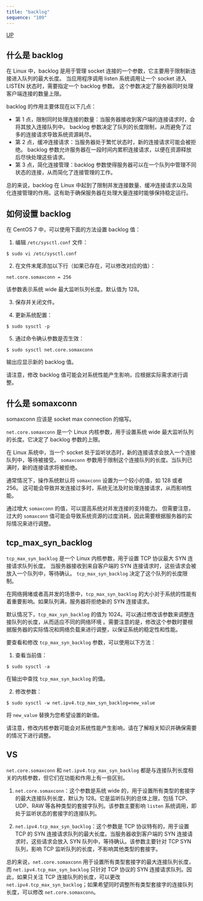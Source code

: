 ```yaml
---
title: "backlog"
sequence: "109"
---
```


[UP](/linux.html)


## 什么是 backlog

在 Linux 中，backlog 是用于管理 socket 连接的一个参数，它主要用于限制新连接进入队列的最大长度。
当应用程序调用 listen 系统调用让一个 socket 进入 LISTEN 状态时，需要指定一个 backlog 参数。
这个参数决定了服务器同时处理客户端连接的数量上限。

backlog 的作用主要体现在以下几点：

- 第 1 点，限制同时处理连接的数量：当服务器接收到客户端的连接请求时，会将其放入连接队列中。
  backlog 参数决定了队列的长度限制，从而避免了过多的连接请求导致系统资源耗尽。
- 第 2 点，缓冲连接请求：当服务器处于繁忙状态时，新的连接请求可能会被拒绝。
  backlog 参数允许服务器在一段时间内累积连接请求，以便在资源释放后尽快处理这些请求。
- 第 3 点，简化连接管理：backlog 参数使得服务器可以在一个队列中管理不同状态的连接，从而简化了连接管理的工作。

总的来说，backlog 在 Linux 中起到了限制并发连接数量、缓冲连接请求以及简化连接管理的作用。这有助于确保服务器在处理大量连接时能够保持稳定运行。

## 如何设置 backlog

在 CentOS 7 中，可以使用下面的方法设置 backlog 值：

1. 编辑 `/etc/sysctl.conf` 文件：

```
$ sudo vi /etc/sysctl.conf
```

2. 在文件末尾添加以下行（如果已存在，可以修改对应的值）：

```
net.core.somaxconn = 256
```

该参数表示系统 wide 最大监听队列长度。默认值为 128。

3. 保存并关闭文件。

4. 更新系统配置：

```
$ sudo sysctl -p
```

5. 通过命令确认参数是否生效：

```
$ sudo sysctl net.core.somaxconn
```

输出应显示新的 backlog 值。

请注意，修改 backlog 值可能会对系统性能产生影响，应根据实际需求进行调整。

## 什么是 somaxconn

somaxconn 应该是 socket max connection 的缩写。

`net.core.somaxconn` 是一个 Linux 内核参数，用于设置系统 wide 最大监听队列的长度。它决定了 backlog 参数的上限。

在 Linux 系统中，当一个 socket 处于监听状态时，新的连接请求会放入一个连接队列中，等待被接受。
`somaxconn` 参数用于限制这个连接队列的长度。当队列已满时，新的连接请求将被拒绝。

通常情况下，操作系统默认将 `somaxconn` 设置为一个较小的值，如 128 或者 256。
这可能会导致并发连接过多时，系统无法及时处理连接请求，从而影响性能。

通过增大 `somaxconn` 的值，可以提高系统对并发连接的支持能力。
但需要注意，过大的 `somaxconn` 值可能会导致系统资源的过度消耗，因此需要根据服务器的实际情况来进行调整。

## tcp_max_syn_backlog

`tcp_max_syn_backlog` 是一个 Linux 内核参数，用于设置 TCP 协议最大 SYN 连接请求队列长度。
当服务器接收到来自客户端的 SYN 连接请求时，这些请求会被放入一个队列中，等待确认。
`tcp_max_syn_backlog` 决定了这个队列的长度限制。

在网络拥堵或者高并发的场景中，`tcp_max_syn_backlog` 的大小对于系统的性能有着重要影响。如果队列满，服务器将拒绝新的 SYN 连接请求。

默认情况下，`tcp_max_syn_backlog` 的值为 1024。可以通过修改该参数来调整连接队列的长度，从而适应不同的网络环境
。需要注意的是，修改这个参数时要根据服务器的实际情况和网络负载来进行调整，以保证系统的稳定性和性能。

要查看和修改 `tcp_max_syn_backlog` 参数，可以使用以下方法：

1. 查看当前值：

```text
$ sudo sysctl -a
```

在输出中查找 `tcp_max_syn_backlog` 的值。

2. 修改参数：

```text
$ sudo sysctl -w net.ipv4.tcp_max_syn_backlog=new_value
```

将 `new_value` 替换为您希望设置的新值。

请注意，修改内核参数可能会对系统性能产生影响，请在了解相关知识并确保需要的情况下进行调整。

## VS

`net.core.somaxconn` 和 `net.ipv4.tcp_max_syn_backlog` 都是与连接队列长度相关的内核参数，但它们在功能和作用上有一些区别。

1. `net.core.somaxconn`：这个参数是系统 wide 的，用于设置所有类型的套接字的最大连接队列长度，默认为 128。它是监听队列的总体上限，包括 TCP、UDP、RAW 等各种类型的套接字队列。该参数主要影响 `listen` 系统调用，即处于监听状态的套接字的连接队列。

2. `net.ipv4.tcp_max_syn_backlog`：这个参数是 TCP 协议特有的，用于设置 TCP 的 SYN 连接请求队列的最大长度。当服务器收到客户端的 SYN 连接请求时，这些请求会放入 SYN 队列中，等待确认。该参数主要针对 TCP SYN 队列，影响 TCP 监听队列的长度，不影响其他类型的套接字。

总的来说，`net.core.somaxconn` 用于设置所有类型套接字的最大连接队列长度，而 `net.ipv4.tcp_max_syn_backlog` 只针对 TCP 协议的 SYN 连接请求队列。因此，如果只关注 TCP 连接队列的长度，可以更改 `net.ipv4.tcp_max_syn_backlog`；如果希望同时调整所有类型套接字的连接队列长度，可以修改 `net.core.somaxconn`。
